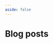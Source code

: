 ```yaml
---
aside: false
---
```


# Blog posts

<PostCard
  v-for="post of posts"
  :post="post"
/>

<script setup>
import { data } from './posts.data.ts'
import PostCard from './PostCard.vue'

const posts = data.filter((post) => post.url != '/posts/' && post.url != '/posts/0000-00-00-template')
  .sort((postA, postB) => postA.url < postB.url)
</script>
